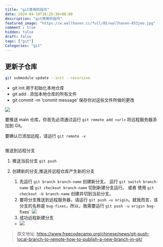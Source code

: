 ```yaml
---
title: "git常用的指令"
date: 2024-04-10T16:25:30+08:00
description: "git常用的指令"
featured_image: "https://w.wallhaven.cc/full/85/wallhaven-853jeo.jpg"
comment : true
hidden: false
draft: false
tags: ["git"]
Categories: "git"
---
```


## 更新子仓库
```bash
git submodule update --init --recursive
```

- git init 用于初始化本地仓库
- git add . 添加本地仓库的所有文件
- git commit -m ‘commit message’ 保存你对这些文件所做的更改

![](https://www.freecodecamp.org/news/content/images/2022/09/ss1-2.png)

要推送 main 仓库，你首先必须通过运行 `git remote add <url>` 将远程服务器添加到 Git。

要确认已添加远程，请运行 `git remote -v `

[![]()](https://www.freecodecamp.org/news/content/images/2022/09/ss2-2.png)

推送到远程分支
1. 推送当前分支 `git push`

2. 创建新的分支,推送并远程仓库产生新的分支 
    
    1. 先运行 `git branch branch-name` 创建新分支。  运行 `git switch branch-name`  或 `git checkout branch-name` 切到新建分支运行。
    或者 使用 `git checkout -b branch-name` 创建并切到当前分支。
    2. 要将分支推送到远程服务器，请运行 `git push –u origin`。就我而言，该分支的名称是 `bug-fixes`，所以，我需要运行 `git push -u origin bug-`fixes`
    ![](https://www.freecodecamp.org/news/content/images/2022/09/ss4-2.png)
    3. 成功远程新建分支
    
    - ![](https://www.freecodecamp.org/news/content/images/2022/09/ss5-2.png)

> 原文地址: https://www.freecodecamp.org/chinese/news/git-push-local-branch-to-remote-how-to-publish-a-new-branch-in-git/
